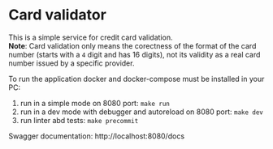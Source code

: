 # Card validator
This is a simple service for credit card validation.  
**Note**: Card validation only means the corectness of the format of the card number (starts with a `4` digit and has 16 digits), not its validity as a real card number issued by a specific provider.

To run the application docker and docker-compose must be installed in your PC:
1. run in a simple mode on 8080 port: `make run`
2. run in a dev mode with debugger and autoreload on 8080 port: `make dev`
3. run linter abd tests: `make precommit`

Swagger documentation: http://localhost:8080/docs
